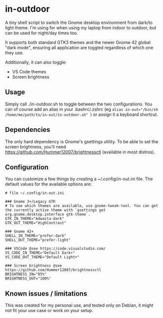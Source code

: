 # in-outdoor
A tiny shell script to switch the Gnome desktop environment from dark/to light theme. I'm using for when using my laptop from indoor to outdoor, but can be used for night/day times too.

It supports both standard GTK3 themes and the newer Gnome 42 global "dark mode", ensuring all application are toggled regardless of which one they use.

Additionally, it can also toggle:
- VS Code themes
- Screen brightness

## Usage
Simply call ./in-outdoor.sh to toggle between the two configurations. You can of course add an alias in your .bashrc/.zshrc (eg `alias in-out="/bin/sh /home/me/path/to/in-out/in-outdoor.sh"
`) or assign it a keyboard shortcut.

## Dependencies
The only hard dependency is Gnome's gsettings utility. To be able to set the screen brightness, you'll need https://github.com/Hummer12007/brightnessctl (available in most distros).

## Configuration
You can customize a few things by creating a ~/.config/in-out.ini file.
The default values for the available options are:
```
# file ~/.config/in-out.ini

### Gnome 3+/Legacy GTK
# To see which themes are available, use gnome-tweak-tool. You can get the currently active theme with `gsettings get org.gnome.desktop.interface gtk-theme`.
GTK_IN_THEME="Adwaita-dark"
GTK_OUT_THEME="HighContrast"

### Gnome 42+
SHELL_IN_THEME="prefer-dark"
SHELL_OUT_THEME="prefer-light"

### VSCode @see https://code.visualstudio.com/
VS_CODE_IN_THEME="Default Dark+"
VS_CODE_OUT_THEME="Default Light+"

### Screen brightness @see https://github.com/Hummer12007/brightnessctl
BRIGHTNESS_IN="85%"
BRIGHTNESS_OUT="100%"

```

## Known issues / limitations

This was created for my personal use, and tested only on Debian, it might not fit your use case or work on your setup.